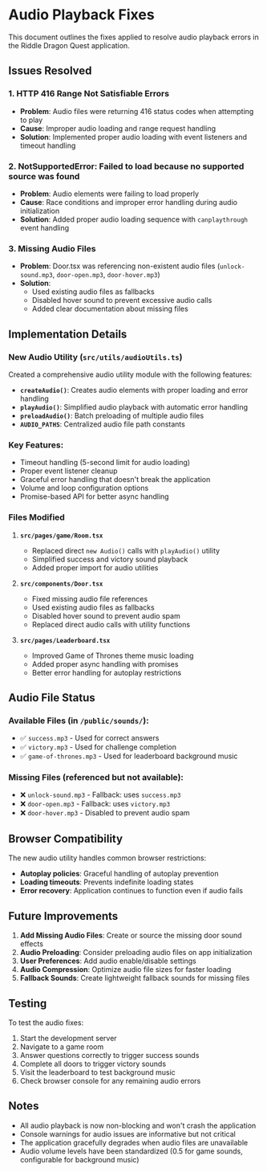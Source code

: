 # Audio Playback Fixes

This document outlines the fixes applied to resolve audio playback errors in the Riddle Dragon Quest application.

## Issues Resolved

### 1. HTTP 416 Range Not Satisfiable Errors
- **Problem**: Audio files were returning 416 status codes when attempting to play
- **Cause**: Improper audio loading and range request handling
- **Solution**: Implemented proper audio loading with event listeners and timeout handling

### 2. NotSupportedError: Failed to load because no supported source was found
- **Problem**: Audio elements were failing to load properly
- **Cause**: Race conditions and improper error handling during audio initialization
- **Solution**: Added proper audio loading sequence with `canplaythrough` event handling

### 3. Missing Audio Files
- **Problem**: Door.tsx was referencing non-existent audio files (`unlock-sound.mp3`, `door-open.mp3`, `door-hover.mp3`)
- **Solution**: 
  - Used existing audio files as fallbacks
  - Disabled hover sound to prevent excessive audio calls
  - Added clear documentation about missing files

## Implementation Details

### New Audio Utility (`src/utils/audioUtils.ts`)

Created a comprehensive audio utility module with the following features:

- **`createAudio()`**: Creates audio elements with proper loading and error handling
- **`playAudio()`**: Simplified audio playback with automatic error handling
- **`preloadAudio()`**: Batch preloading of multiple audio files
- **`AUDIO_PATHS`**: Centralized audio file path constants

### Key Features:
- Timeout handling (5-second limit for audio loading)
- Proper event listener cleanup
- Graceful error handling that doesn't break the application
- Volume and loop configuration options
- Promise-based API for better async handling

### Files Modified

1. **`src/pages/game/Room.tsx`**
   - Replaced direct `new Audio()` calls with `playAudio()` utility
   - Simplified success and victory sound playback
   - Added proper import for audio utilities

2. **`src/components/Door.tsx`**
   - Fixed missing audio file references
   - Used existing audio files as fallbacks
   - Disabled hover sound to prevent audio spam
   - Replaced direct audio calls with utility functions

3. **`src/pages/Leaderboard.tsx`**
   - Improved Game of Thrones theme music loading
   - Added proper async handling with promises
   - Better error handling for autoplay restrictions

## Audio File Status

### Available Files (in `/public/sounds/`):
- ✅ `success.mp3` - Used for correct answers
- ✅ `victory.mp3` - Used for challenge completion
- ✅ `game-of-thrones.mp3` - Used for leaderboard background music

### Missing Files (referenced but not available):
- ❌ `unlock-sound.mp3` - Fallback: uses `success.mp3`
- ❌ `door-open.mp3` - Fallback: uses `victory.mp3`
- ❌ `door-hover.mp3` - Disabled to prevent audio spam

## Browser Compatibility

The new audio utility handles common browser restrictions:
- **Autoplay policies**: Graceful handling of autoplay prevention
- **Loading timeouts**: Prevents indefinite loading states
- **Error recovery**: Application continues to function even if audio fails

## Future Improvements

1. **Add Missing Audio Files**: Create or source the missing door sound effects
2. **Audio Preloading**: Consider preloading audio files on app initialization
3. **User Preferences**: Add audio enable/disable settings
4. **Audio Compression**: Optimize audio file sizes for faster loading
5. **Fallback Sounds**: Create lightweight fallback sounds for missing files

## Testing

To test the audio fixes:
1. Start the development server
2. Navigate to a game room
3. Answer questions correctly to trigger success sounds
4. Complete all doors to trigger victory sounds
5. Visit the leaderboard to test background music
6. Check browser console for any remaining audio errors

## Notes

- All audio playback is now non-blocking and won't crash the application
- Console warnings for audio issues are informative but not critical
- The application gracefully degrades when audio files are unavailable
- Audio volume levels have been standardized (0.5 for game sounds, configurable for background music)